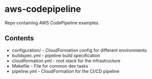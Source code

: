 # aws-codepipeline
Repo containing AWS CodePipeline examples.

## Contents
* configuration/ - CloudFormation config for different environments
* buildspec.yml - pipeline build specification
* cloudformation.yml - root stack for the infrastructure
* Makefile - File for common dev tasks
* pipeline.yml - CloudFormation for the CI/CD pipeline

